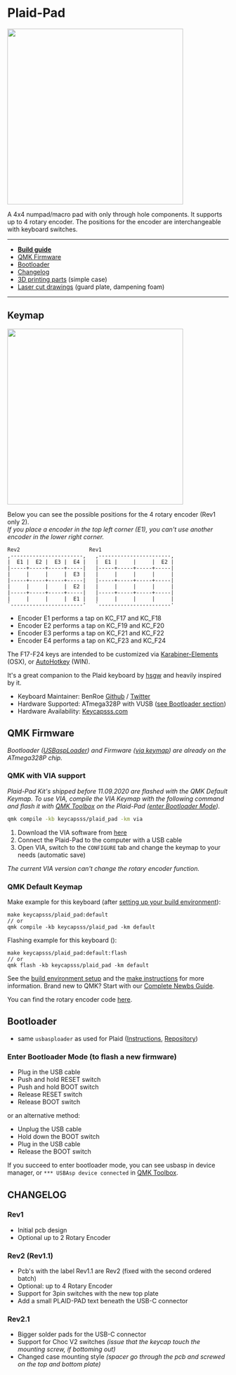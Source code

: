 # Plaid-Pad

<img src="https://i.imgur.com/Jovhxpr.jpg" width="400">

A 4x4 numpad/macro pad with only through hole components. It supports up to 4 rotary encoder. The positions for the encoder are interchangeable with keyboard switches.  

---

- [**Build guide**](/docs/solder-parts.md)
- [QMK Firmware](#qmk-firmware)
- [Bootloader](#bootloader)
- [Changelog](#changelog)
- [3D printing parts](/3d-print) (simple case)
- [Laser cut drawings](/lasercut) (guard plate, dampening foam)

---

## Keymap

<img src="https://i.imgur.com/V82cMqq.png" width="400">

Below you can see the possible positions for the 4 rotary encoder (Rev1 only 2).  
*If you place a encoder in the top left corner (E1), you can't use another encoder in the lower right corner.*
```
Rev2                      Rev1
,-----------------------,   ,-----------------------,
|  E1 |  E2 |  E3 |  E4 |   |  E1 |     |     |  E2 |
|-----+-----+-----+-----|   |-----+-----+-----+-----|
|     |     |     |  E3 |   |     |     |     |     |
|-----+-----+-----+-----|   |-----+-----+-----+-----|
|     |     |     |  E2 |   |     |     |     |     |
|-----+-----+-----+-----|   |-----+-----+-----+-----|
|     |     |     |  E1 |   |     |     |     |     |
`-----------------------'   `-----------------------'
```  

- Encoder E1 performs a tap on KC_F17 and KC_F18
- Encoder E2 performs a tap on KC_F19 and KC_F20
- Encoder E3 performs a tap on KC_F21 and KC_F22
- Encoder E4 performs a tap on KC_F23 and KC_F24

The F17-F24 keys are intended to be customized via [Karabiner-Elements](https://github.com/pqrs-org/Karabiner-Elements) (OSX), or [AutoHotkey](https://github.com/Lexikos/AutoHotkey_L) (WIN).

It's a great companion to the Plaid keyboard by [hsgw](https://github.com/hsgw/) and heavily inspired by it.

* Keyboard Maintainer: BenRoe [Github](https://github.com/BenRoe) / [Twitter](https://twitter.com/keycapsss)
* Hardware Supported: ATmega328P with VUSB ([see Bootloader section](#Bootloader))
* Hardware Availability: [Keycapsss.com](https://keycapsss.com)

## QMK Firmware
_Bootloader ([USBaspLoader](https://github.com/baerwolf/USBaspLoader)) and Firmware ([via keymap](https://github.com/qmk/qmk_firmware/tree/master/keyboards/keycapsss/plaid_pad)) are already on the ATmega328P chip._

### QMK with VIA support

_Plaid-Pad Kit's shipped before 11.09.2020 are flashed with the QMK Default Keymap._
_To use VIA, compile the VIA Keymap with the following command and flash it with [QMK Toolbox](https://github.com/qmk/qmk_toolbox/releases) on the Plaid-Pad ([enter Bootloader Mode](#enter-bootloader-mode-to-flash-a-new-firmware))._
```bash
qmk compile -kb keycapsss/plaid_pad -km via
``` 

1. Download the VIA software from [here](https://github.com/the-via/releases/releases/tag/v1.3.1)
2. Connect the Plaid-Pad to the computer with a USB cable
3. Open VIA, switch to the `CONFIGURE` tab and change the keymap to your needs (automatic save)

_The current VIA version can't change the rotary encoder function._
 
### QMK Default Keymap

Make example for this keyboard (after [setting up your build environment](https://docs.qmk.fm/#/getting_started_build_tools)):

    make keycapsss/plaid_pad:default
    // or
    qmk compile -kb keycapsss/plaid_pad -km default

Flashing example for this keyboard ():

    make keycapsss/plaid_pad:default:flash
    // or
    qmk flash -kb keycapsss/plaid_pad -km default

See the [build environment setup](https://docs.qmk.fm/#/getting_started_build_tools) and the [make instructions](https://docs.qmk.fm/#/getting_started_make_guide) for more information. Brand new to QMK? Start with our [Complete Newbs Guide](https://docs.qmk.fm/#/newbs).

You can find the rotary encoder code [here](https://github.com/qmk/qmk_firmware/blob/95bbd799a4f86dac37fdf2354e008d2fed7f6660/keyboards/keycapsss/plaid_pad/keymaps/via/keymap.c#L71).

## Bootloader
- same `usbasploader` as used for Plaid ([Instructions](https://github.com/hsgw/plaid/blob/master/doc/en/bootloader.md), [Repository](https://github.com/hsgw/USBaspLoader/tree/plaid))

### Enter Bootloader Mode (to flash a new firmware)
- Plug in the USB cable
- Push and hold RESET switch
- Push and hold BOOT switch
- Release RESET switch
- Release BOOT switch

or an alternative method:
- Unplug the USB cable
- Hold down the BOOT switch
- Plug in the USB cable
- Release the BOOT switch

If you succeed to enter bootloader mode, you can see usbasp in device manager, or `*** USBAsp device connected` in [QMK Toolbox](https://github.com/qmk/qmk_toolbox).

## CHANGELOG

### Rev1
* Initial pcb design
* Optional up to 2 Rotary Encoder

### Rev2 (Rev1.1)

* Pcb's with the label Rev1.1 are Rev2 (fixed with the second ordered batch)
* Optional: up to 4 Rotary Encoder
* Support for 3pin switches with the new top plate 
* Add a small PLAID-PAD text beneath the USB-C connector

### Rev2.1

* Bigger solder pads for the USB-C connector
* Support for Choc V2 switches _(issue that the keycap touch the mounting screw, if bottoming out)_
* Changed case mounting style _(spacer go through the pcb and screwed on the top and bottom plate)_